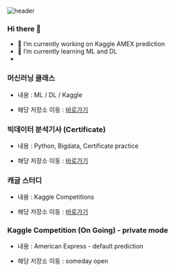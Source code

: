 ![header](https://capsule-render.vercel.app/api?type=wave&color=auto&height=300&section=header&text=capsule%20render&fontSize=90)

### Hi there 👋

- 🔭 I’m currently working on Kaggle AMEX prediction
- 🌱 I’m currently learning ML and DL
- 

### 머신러닝 클래스
* 내용 : ML / DL / Kaggle
- 해당 저장소 이동 : [바로가기](https://github.com/vvilliscool/ML_LIB_Class_Goorm)

### 빅데이터 분석기사 (Certificate)
* 내용 : Python, Bigdata, Certificate practice
- 해당 저장소 이동 : [바로가기](https://github.com/vvilliscool/study_certificate)

### 캐글 스터디
* 내용 : Kaggle Competitions
- 해당 저장소 이동 : [바로가기](https://github.com/vvilliscool/study_kaggle)

### Kaggle Competition (On Going) - private mode
* 내용 : American Express - default prediction
- 해당 저장소 이동 : someday open


<!--
**vvilliscool/vvilliscool** is a ✨ _special_ ✨ repository because its `README.md` (this file) appears on your GitHub profile.

Here are some ideas to get you started:


- 👯 I’m looking to collaborate on ...
- 🤔 I’m looking for help with ...
- 💬 Ask me about ...
- 📫 How to reach me: ...
- 😄 Pronouns: ...
- ⚡ Fun fact: ...


### 데이터 분석해 보기
내용 : 다양한 데이터 셋을 기본 EDA부터 기본모델까지 만들어보기
해당 저장소로 [이동하기](https://github.com/LDJWJ/dataAnalysis)  

### 데이터가 뛰어노는 AI 놀이터, 캐글
내용 : 캐글 중급으로 가기 위한 데이터 분석 서적
해당 저장소로 [이동하기](https://github.com/LDJWJ/kagglebook)  

### 잡다한 정보 수집 
내용 : 학습 링크, 데이터 셋 URL, 대회 정보 등
해당 저장소로 [이동하기](https://github.com/LDJWJ/UPGRADE) 

### 프로젝트 살펴보기 
내용 : 수업 중의 학생들 파일럿 프로젝트
구름2기 - KICT 22/07/04~22/08/29 [이동하기](https://github.com/LDJWJ/Goorm_2nd_DataCourse) 
2022년 데이터 분석 내용 정리 - KICT 22/07/04~22/08/29 [이동하기](https://github.com/LDJWJ/MyDataAnalysis_2022) 

-->
